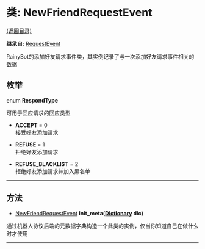# 类: NewFriendRequestEvent  
[(返回目录)](README.md)  
  
**继承自:** [RequestEvent](RequestEvent.md)  
  
RainyBot的添加好友请求事件类，其实例记录了与一次添加好友请求事件相关的数据  
  
## 枚举  
  
enum **RespondType**  
  
可用于回应请求的回应类型  
  
- **ACCEPT** = 0  
接受好友添加请求  
  
- **REFUSE** = 1  
拒绝好友添加请求  
  
- **REFUSE_BLACKLIST** = 2  
拒绝好友添加请求并加入黑名单  
  
---  
  
## 方法 
  
- [NewFriendRequestEvent](NewFriendRequestEvent.md) **init_meta([Dictionary](https://docs.godotengine.org/en/latest/classes/class_dictionary.html) dic)**  
  
通过机器人协议后端的元数据字典构造一个此类的实例，仅当你知道自己在做什么时才使用  
  
---  
  


